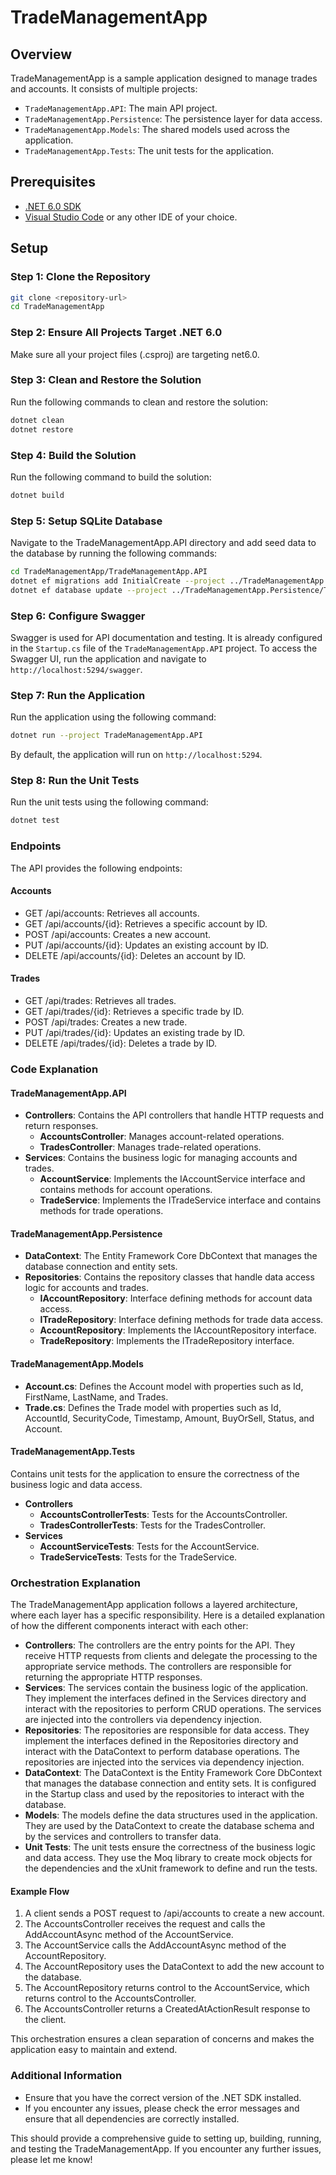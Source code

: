 
# TradeManagementApp

## Overview

TradeManagementApp is a sample application designed to manage trades and accounts. It consists of multiple projects:
- `TradeManagementApp.API`: The main API project.
- `TradeManagementApp.Persistence`: The persistence layer for data access.
- `TradeManagementApp.Models`: The shared models used across the application.
- `TradeManagementApp.Tests`: The unit tests for the application.

## Prerequisites

- [.NET 6.0 SDK](https://dotnet.microsoft.com/download/dotnet/6.0)
- [Visual Studio Code](https://code.visualstudio.com/) or any other IDE of your choice.

## Setup

### Step 1: Clone the Repository

```sh
git clone <repository-url>
cd TradeManagementApp
```

### Step 2: Ensure All Projects Target .NET 6.0

Make sure all your project files (.csproj) are targeting net6.0.

### Step 3: Clean and Restore the Solution

Run the following commands to clean and restore the solution:

```sh
dotnet clean
dotnet restore
```

### Step 4: Build the Solution

Run the following command to build the solution:

```sh
dotnet build
```

### Step 5: Setup SQLite Database

Navigate to the TradeManagementApp.API directory and add seed data to the database by running the following commands:

```sh
cd TradeManagementApp/TradeManagementApp.API
dotnet ef migrations add InitialCreate --project ../TradeManagementApp.Persistence/TradeManagementApp.Persistence.csproj
dotnet ef database update --project ../TradeManagementApp.Persistence/TradeManagementApp.Persistence.csproj
```

### Step 6: Configure Swagger

Swagger is used for API documentation and testing. It is already configured in the `Startup.cs` file of the `TradeManagementApp.API` project. To access the Swagger UI, run the application and navigate to `http://localhost:5294/swagger`.

### Step 7: Run the Application

Run the application using the following command:

```sh
dotnet run --project TradeManagementApp.API
```

By default, the application will run on `http://localhost:5294`.

### Step 8: Run the Unit Tests

Run the unit tests using the following command:

```sh
dotnet test
```

### Endpoints

The API provides the following endpoints:

#### Accounts

- GET /api/accounts: Retrieves all accounts.
- GET /api/accounts/{id}: Retrieves a specific account by ID.
- POST /api/accounts: Creates a new account.
- PUT /api/accounts/{id}: Updates an existing account by ID.
- DELETE /api/accounts/{id}: Deletes an account by ID.

#### Trades

- GET /api/trades: Retrieves all trades.
- GET /api/trades/{id}: Retrieves a specific trade by ID.
- POST /api/trades: Creates a new trade.
- PUT /api/trades/{id}: Updates an existing trade by ID.
- DELETE /api/trades/{id}: Deletes a trade by ID.

### Code Explanation

#### TradeManagementApp.API

- **Controllers**: Contains the API controllers that handle HTTP requests and return responses.
  - **AccountsController**: Manages account-related operations.
  - **TradesController**: Manages trade-related operations.
- **Services**: Contains the business logic for managing accounts and trades.
  - **AccountService**: Implements the IAccountService interface and contains methods for account operations.
  - **TradeService**: Implements the ITradeService interface and contains methods for trade operations.

#### TradeManagementApp.Persistence

- **DataContext**: The Entity Framework Core DbContext that manages the database connection and entity sets.
- **Repositories**: Contains the repository classes that handle data access logic for accounts and trades.
  - **IAccountRepository**: Interface defining methods for account data access.
  - **ITradeRepository**: Interface defining methods for trade data access.
  - **AccountRepository**: Implements the IAccountRepository interface.
  - **TradeRepository**: Implements the ITradeRepository interface.

#### TradeManagementApp.Models

- **Account.cs**: Defines the Account model with properties such as Id, FirstName, LastName, and Trades.
- **Trade.cs**: Defines the Trade model with properties such as Id, AccountId, SecurityCode, Timestamp, Amount, BuyOrSell, Status, and Account.

#### TradeManagementApp.Tests

Contains unit tests for the application to ensure the correctness of the business logic and data access.

- **Controllers**
  - **AccountsControllerTests**: Tests for the AccountsController.
  - **TradesControllerTests**: Tests for the TradesController.
- **Services**
  - **AccountServiceTests**: Tests for the AccountService.
  - **TradeServiceTests**: Tests for the TradeService.

### Orchestration Explanation

The TradeManagementApp application follows a layered architecture, where each layer has a specific responsibility. Here is a detailed explanation of how the different components interact with each other:

- **Controllers**: The controllers are the entry points for the API. They receive HTTP requests from clients and delegate the processing to the appropriate service methods. The controllers are responsible for returning the appropriate HTTP responses.
- **Services**: The services contain the business logic of the application. They implement the interfaces defined in the Services directory and interact with the repositories to perform CRUD operations. The services are injected into the controllers via dependency injection.
- **Repositories**: The repositories are responsible for data access. They implement the interfaces defined in the Repositories directory and interact with the DataContext to perform database operations. The repositories are injected into the services via dependency injection.
- **DataContext**: The DataContext is the Entity Framework Core DbContext that manages the database connection and entity sets. It is configured in the Startup class and used by the repositories to interact with the database.
- **Models**: The models define the data structures used in the application. They are used by the DataContext to create the database schema and by the services and controllers to transfer data.
- **Unit Tests**: The unit tests ensure the correctness of the business logic and data access. They use the Moq library to create mock objects for the dependencies and the xUnit framework to define and run the tests.

#### Example Flow

1. A client sends a POST request to /api/accounts to create a new account.
2. The AccountsController receives the request and calls the AddAccountAsync method of the AccountService.
3. The AccountService calls the AddAccountAsync method of the AccountRepository.
4. The AccountRepository uses the DataContext to add the new account to the database.
5. The AccountRepository returns control to the AccountService, which returns control to the AccountsController.
6. The AccountsController returns a CreatedAtActionResult response to the client.

This orchestration ensures a clean separation of concerns and makes the application easy to maintain and extend.

### Additional Information

- Ensure that you have the correct version of the .NET SDK installed.
- If you encounter any issues, please check the error messages and ensure that all dependencies are correctly installed.

This should provide a comprehensive guide to setting up, building, running, and testing the TradeManagementApp. If you encounter any further issues, please let me know!

